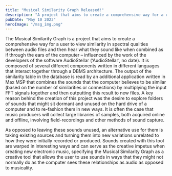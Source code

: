 ```yaml
---
title: "Musical Similarity Graph Released!"
description: "A project that aims to create a comprehensive way for a user to view similarity in spectral qualities between audio files and then hear what they sound like"
pubDate: "May 10 2023"
heroImage: "/msg_img.png"
---
```


The Musical Similarity Graph is a project that aims to create a comprehensive way for a user to view similarity in spectral qualities between audio files and then hear what they sound like when combined as if through the ears of the computer – influenced by the work of the developers of the software AudioStellar (‘AudioStellar’, no date). It is composed of several different components written in different languages that interact together through a DBMS architecture. The output of the similarity table in the database is read by an additional application written in Max MSP that combines the sounds that the computer believes to be similar (based on the number of similarities or connections) by multiplying the input FFT signals together and then outputting this result to new files.
A key reason behind the creation of this project was the desire to explore folders of sounds that might sit dormant and unused on the hard drive of a computer and to re-fashion them in new ways. It is often the case that music producers will collect large libraries of samples, both acquired online and offline, involving field-recordings and other methods of sound capture. 

As opposed to leaving these sounds unused, an alternative use for them is taking existing sources and turning them into new variations unrelated to how they were initially recorded or produced. Sounds created with this tool are warped in interesting ways and can serve as the creative impetus when creating new electronic music, specifying the Musical Similarity Graph as a creative tool that allows the user to use sounds in ways that they might not normally do as the computer sees these relationships as audio as opposed to musicality.